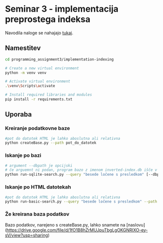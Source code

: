 # Seminar 3 - implementacija preprostega indeksa

Navodila naloge se nahajajo [tukaj](https://szitnik.github.io/wier-labs/PA3.html).

## Namestitev

```bash
cd programming_assignment3/implementation-indexing

# Create a new virtual environment
python -m venv venv

# Activate virtual environment
.\venv\Scripts\activate

# Install required libraries and modules
pip install -r requirements.txt
```

## Uporaba

### Kreiranje podatkovne baze

```bash
#pot do datotek HTML je lahko aboslutna ali relativna
python createBase.py --path pot_do_datotek
```

### Iskanje po bazi

```bash
# argument --dbpath je opcijski
# če arguemnt ni podan, program bazo z imenom inverted-index.db išče v imeniku, kjer poženemo program
python run-sqlite-search.py --query "besede ločene s presledkom" [--dbpath pot do obsoječe baze]
```

### Iskanje po HTML datotekah

```bash
#pot do datotek HTML je lahko aboslutna ali relativna
python run-basic-search.py --query "besede ločene s presledkom" --path pot_do_datotek
```

### Že kreirana baza podatkov
Bazo podatkov, narejeno s createBase.py, lahko snamete na [naslovu] (https://drive.google.com/file/d/1fO1B8hZrMUJpuTbgLgOKGNRlXO-ey-sV/view?usp=sharing)